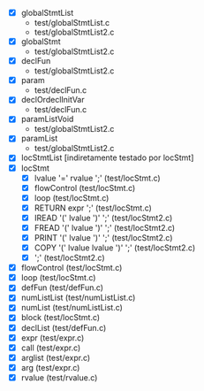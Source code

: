 - [x] globalStmtList 
  + test/globalStmtList.c
  + test/globalStmtList2.c
- [x] globalStmt
  + test/globalStmtList2.c
- [x] declFun
  + test/globalStmtList2.c
- [x] param
  + test/declFun.c
- [x] declOrdeclInitVar
  + test/declFun.c
- [x] paramListVoid
  + test/globalStmtList2.c
- [x] paramList
  + test/globalStmtList2.c
- [x] locStmtList [indiretamente testado por locStmt]
- [x] locStmt
  - [x] lvalue '=' rvalue ';' (test/locStmt.c)
  - [x] flowControl (test/locStmt.c)
  - [x] loop  (test/locStmt.c)
  - [x] RETURN expr ';' (test/locStmt.c)
  - [x] IREAD '(' lvalue ')' ';' (test/locStmt2.c)
  - [x] FREAD '(' lvalue ')' ';' (test/locStmt2.c)
  - [x] PRINT '(' lvalue ')' ';' (test/locStmt2.c)
  - [x] COPY '(' lvalue lvalue ')' ';' (test/locStmt2.c)
  - [x] ';' (test/locStmt2.c)
- [x] flowControl (test/locStmt.c)
- [x] loop (test/locStmt.c)
- [x] defFun (test/defFun.c)
- [x] numListList (test/numListList.c)
- [x] numList (test/numListList.c)
- [x] block (test/locStmt.c)
- [x] declList (test/defFun.c)
- [x] expr (test/expr.c)
- [x] call (test/expr.c)
- [x] arglist (test/expr.c)
- [x] arg (test/expr.c)
- [x] rvalue (test/rvalue.c)
